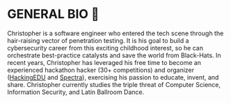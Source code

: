 # GENERAL BIO 🖖

Christopher is a software engineer who entered the tech scene through the hair-raising vector of penetration testing. It is his goal to build a cybersecurity career from this exciting childhood interest, so he can orchestrate best-practice catalysts and save the world from Black-Hats. In recent years, Christopher has leveraged his free time to become an experienced hackathon hacker (30+ competitions) and organizer ([HackingEDU](http://hackingedu.co) and [Spectra](http://sospectra.com)), exercising his passion to educate, invent, and share. Christopher currently studies the triple threat of Computer Science, Information Security, and Latin Ballroom Dance.
